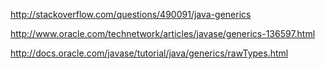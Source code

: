 http://stackoverflow.com/questions/490091/java-generics

http://www.oracle.com/technetwork/articles/javase/generics-136597.html

http://docs.oracle.com/javase/tutorial/java/generics/rawTypes.html
